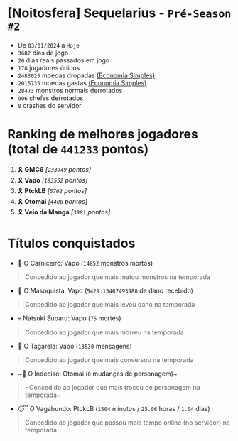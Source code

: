 # [Noitosfera] Sequelarius - `Pré-Season #2`
- De `03/01/2024` à `Hoje`
- `3682` dias de jogo
- `20` dias reais passados em jogo
- `178` jogadores únicos
- `2483025` moedas dropadas [(Economia Simples)](https://github.com/otomay/Economia-Simples)
- `2015735` moedas gastas [(Economia Simples)](https://github.com/otomay/Economia-Simples)
- `28473` monstros normais derrotados
- `906` chefes derrotados
- `0` crashes do servidor

# Ranking de melhores jogadores (total de `441233` pontos)
1. 🎗️ **GMC6** *[`233949` pontos]*
2. 🎗️ **Vapo** *[`183552` pontos]*
3. 🎗️ **PtckLB** *[`5702` pontos]*
4. 🎗️ **Otomai** *[`4408` pontos]*
5. 🎗️ **Veio da Manga** *[`3981` pontos]*

# Títulos conquistados
- 👹 O Carniceiro: Vapo (`14852` monstros mortos)
> Concedido ao jogador que mais matou monstros na temporada
- 🥵 O Masoquista: Vapo (`5429.15467493988` de dano recebido)
> Concedido ao jogador que mais levou dano na temporada
- 💀 Natsuki Subaru: Vapo (`75` mortes)
> Concedido ao jogador que mais morreu na temporada
- 🦜 O Tagarela: Vapo (`13530` mensagens)
> Concedido ao jogador que mais conversou na temporada
- ~🤔 O Indeciso: Otomai (`0` mudanças de personagem)~
> ~Concedido ao jogador que mais trocou de personagem na temporada~
- 😴 O Vagabundo: PtckLB (`1504` minutos / `25.06` horas / `1.04` dias)
> Concedido ao jogador que passou mais tempo online (no servidor) na temporada
